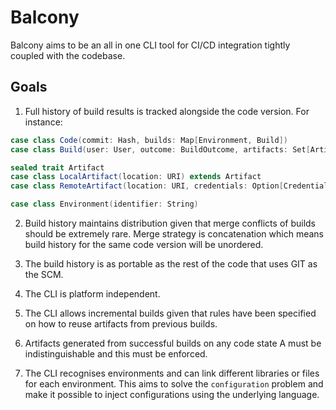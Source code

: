 # Balcony

Balcony aims to be an all in one CLI tool for CI/CD integration tightly coupled with the codebase.

## Goals

1. Full history of build results is tracked alongside the code version. For instance:

```scala
case class Code(commit: Hash, builds: Map[Environment, Build])
case class Build(user: User, outcome: BuildOutcome, artifacts: Set[Artifact], buildCommit: Hash, metadata: Metadata)

sealed trait Artifact
case class LocalArtifact(location: URI) extends Artifact
case class RemoteArtifact(location: URI, credentials: Option[Credentials]) extends Artifact

case class Environment(identifier: String)
```

2. Build history maintains distribution given that merge conflicts of builds should be extremely rare.
Merge strategy is concatenation which means build history for the same code version will be unordered.

3. The build history is as portable as the rest of the code that uses GIT as the SCM.

4. The CLI is platform independent.

5. The CLI allows incremental builds given that rules have been specified on how to reuse artifacts from previous builds.

6. Artifacts generated from successful builds on any code state A must be indistinguishable and this must be enforced.

7. The CLI recognises environments and can link different libraries or files for each environment. This aims to solve
the `configuration` problem and make it possible to inject configurations using the underlying language.

